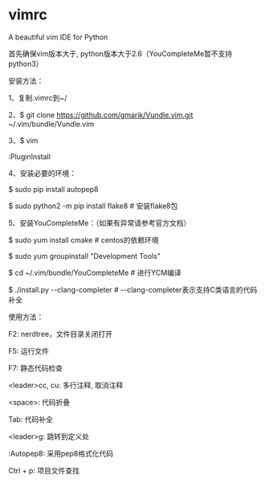 # vimrc
A beautiful vim IDE for Python

首先确保vim版本大于, python版本大于2.6（YouCompleteMe暂不支持python3）



安装方法：


1、复制.vimrc到~/


2、$ git clone https://github.com/gmarik/Vundle.vim.git ~/.vim/bundle/Vundle.vim


3、$ vim


  :PluginInstall


4、安装必要的环境：


  $ sudo pip install autopep8


  $ sudo python2 -m pip install flake8  # 安装flake8包


5、安装YouCompleteMe：（如果有异常请参考官方文档）


  $ sudo yum install cmake  # centos的依赖环境


  $ sudo yum groupinstall "Development Tools"  


  $ cd ~/.vim/bundle/YouCompleteMe # 进行YCM编译


  $ ./install.py --clang-completer     # --clang-completer表示支持C类语言的代码补全




使用方法：


F2:  nerdtree，文件目录关闭打开


F5:  运行文件


F7:  静态代码检查


\<leader\>cc, cu:  多行注释, 取消注释


\<space\>:  代码折叠


Tab:  代码补全


\<leader\>g:  跳转到定义处


:Autopep8:  采用pep8格式化代码


Ctrl + p:  项目文件查找
